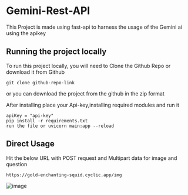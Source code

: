 
# Gemini-Rest-API

This Project is made using fast-api to harness the usage of the Gemini ai using the apikey
## Running the project locally

To run this project locally, you will need to Clone the Github Repo or download it from Github

    git clone github-repo-link


or you can download the project from the github in the zip format

After installing place your Api-key,installing required modules and run it 

    apiKey = "api-key"
    pip install -r requirements.txt
    run the file or uvicorn main:app --reload
## Direct Usage

Hit the below URL with POST request and Multipart data for image and question

    https://gold-enchanting-squid.cyclic.app/img

![image](https://github.com/Hames-1616/gemini-fastAPi/assets/80157961/3c528845-d86a-4cbe-a63f-9dcd3b5fbe9c)





